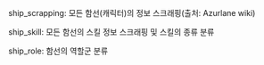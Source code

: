 ship_scrapping: 모든 함선(캐릭터)의 정보 스크래핑(출처: Azurlane wiki)

ship_skill: 모든 함선의 스킬 정보 스크래핑 및 스킬의 종류 분류

ship_role: 함선의 역할군 분류
